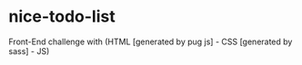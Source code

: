 # nice-todo-list
Front-End challenge with (HTML [generated by pug js] - CSS [generated by sass] - JS)
